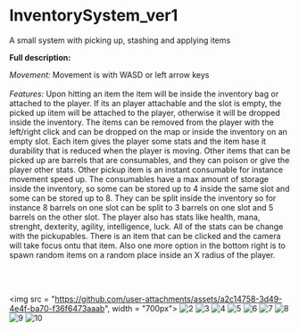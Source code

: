 # InventorySystem_ver1
A small system with picking up, stashing and applying items

<b>Full description:</b>

<i>Movement:</i>
Movement is with WASD or left arrow keys
<br></br>
<i>Features:</i>
Upon hitting an item the item will be inside the inventory bag or attached to the player. If its an player attachable and the slot is empty, the picked up iitem will be attached to the player, otherwise it will be dropped inside the inventory. The items can be removed from the player with the left/right click and can be dropped on the map or inside the inventory on an empty slot. Each item gives the player some stats and the item hase it durability that is reduced when the player is moving. Other items that can be picked up are barrels that are consumables, and they can poison or give the player other stats. Other pickup item is an instant consumable for instance movement speed up. The consumables have a max amount of storage inside the inventory, so some can be stored up to 4 inside the same slot and some can be stored up to 8. They can be split inside the inventory so for instance 8 barrels on one slot can be split to 3 barrels on one slot and 5 barrels on the other slot. The player also has stats like health, mana, strenght, dexterity, agility, intelligence, luck. All of the stats can be change with the pickupables. There is an item that can be clicked and the camera will take focus ontu that item. Also one more option in the bottom right is to spawn random items on a random place inside an X radius of the player. 

<br></br>

<img src = "https://github.com/user-attachments/assets/a2c14758-3d49-4e4f-ba70-f36f6473aaab", width = "700px">
![2](https://github.com/user-attachments/assets/a72e9d7a-4bf2-4952-9121-0fca9105c695)
![3](https://github.com/user-attachments/assets/e7732ccf-3a9a-4b07-8117-1a2a9185fa91)
![4](https://github.com/user-attachments/assets/ecf9788f-a35e-46c5-b37c-af8a139b5e03)
![5](https://github.com/user-attachments/assets/092c2096-1fcd-49a7-9017-c7abda336c21)
![6](https://github.com/user-attachments/assets/04203348-8eaa-43ff-ba04-1a45a199e7c3)
![7](https://github.com/user-attachments/assets/b8729845-5859-4542-8854-a483610954bc)
![8](https://github.com/user-attachments/assets/6b39cdf1-46cc-44da-ae09-9eb0022bb9d2)
![9](https://github.com/user-attachments/assets/07991d21-7f0c-4f6b-861d-018a58fe0845)
![10](https://github.com/user-attachments/assets/78e28e84-7455-41ef-8cb6-3f2f6bbf7af6)
